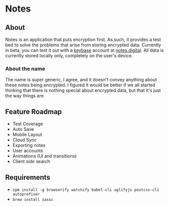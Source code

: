 # Notes

## About

Notes is an application that puts encryption first. As such, it provides a test bed to solve the problems that arise from storing encrypted data. Currently in beta, you can test it out with a [keybase](https://keybase.io) account at [notes.digital](https://notes.digital). All data is currently stored locally only, completely on the user's device.

### About the name

The name is super generic, I agree, and it doesn't convey anything about these notes being encrypted. I figured it would be better if we all started thinking that there is nothing special about encrypted data, but that it's just the way things are. 

## Feature Roadmap

- Test Coverage
- Auto Save
- Mobile Layout
- Cloud Sync
- Exporting notes
- User accounts
- Animations (UI and transitions)
- Client side search

## Requirements

- `npm install -g browserify watchify babel-cli uglifyjs postcss-cli autoprefixer`
- `brew install sassc` 
